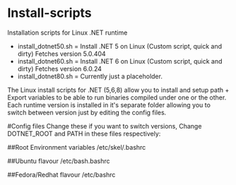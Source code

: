 # Install-scripts
Installation scripts for Linux .NET runtime

- install_dotnet50.sh = Install .NET 5 on Linux (Custom script, quick and dirty)   Fetches version 5.0.404
- install_dotnet60.sh = Install .NET 6 on Linux (Custom script, quick and dirty)   Fetches version 6.0.24
- install_dotnet80.sh = Currently just a placeholder.

The Linux install scripts for .NET (5,6,8) allow you to install and setup path +  Export variables to be able to run binaries compiled under one or the other.
Each runtime version is installed in it's separate folder allowing you to switch between version just by editing the config files.


#Config files
Change these if you want to switch versions, Change DOTNET_ROOT and PATH in these files respectively:

##Root Environment variables
/etc/skel/.bashrc

##Ubuntu flavour
/etc/bash.bashrc

##Fedora/Redhat flavour
/etc/bashrc 
